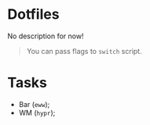# Dotfiles

No description for now!

>You can pass flags to `switch` script.

# Tasks

- Bar (`eww`);
- WM (`hypr`);
